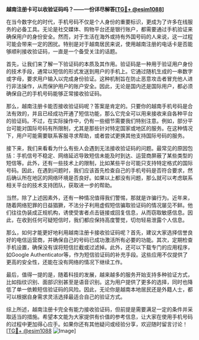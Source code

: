 **越南注册卡可以收验证码吗？——一份详尽解答[[TG💪+ @esim1088](https://t.me/s/esim1088)]**

在当今数字化的时代，手机号码不仅是个人身份的重要标识，更成为了许多在线服务的必备工具。无论是社交媒体、购物平台还是银行账户，都需要通过手机验证来确保用户的身份安全。然而，对于生活在海外或持有外国号码的人来说，这一过程可能会带来一定的困扰。特别是对于越南居民来说，使用越南注册的电话卡是否能够顺利接收验证码，一直是一个备受关注的话题。

首先，让我们来了解一下验证码的本质及其作用。验证码是一种用于验证用户身份的技术手段，通常以短信的形式发送到用户的手机上。它通过随机生成的一串数字或字母，要求用户输入以完成身份验证。这种机制旨在防止恶意攻击者冒充他人进行非法操作，从而保护用户的账户安全。因此，无论是国内还是国际用户，都必须确保自己的手机号码能够正常接收验证码。

那么，越南注册卡能否接收验证码呢？答案是肯定的。只要你的越南手机号码是合法有效的，并且已经成功开通了短信功能，那么它完全可以用来接收来自各种平台的验证码。不过，在实际操作中，仍有一些细节需要我们特别注意。例如，部分平台可能对国际号码有所限制，尤其是那些针对特定国家或地区的服务。在这种情况下，用户可能需要联系客服寻求帮助，或者尝试更换其他支持国际号码的服务。

接下来，我们来看看为什么有些人会遇到无法接收验证码的问题。最常见的原因包括：手机信号不稳定、网络延迟导致短信未能及时到达、运营商屏蔽了某些类型的短信等。此外，还有一些技术上的限制，比如某些平台可能只支持特定格式的国际号码。因此，在遇到问题时，我们应该首先检查自己的手机号码是否符合要求，然后确认所在地区的网络环境是否良好。如果以上都没有问题，那么就可以考虑联系相关平台的技术支持团队，获取进一步的帮助。

当然，除了上述因素外，还有一种情况值得我们警惕，那就是诈骗行为。近年来，随着网络犯罪的日益猖獗，不法分子利用虚假短信骗取验证码的情况屡见不鲜。他们往往伪装成正规机构，诱使受害者点击链接或回复信息，从而窃取敏感信息。因此，在收到任何可疑短信时，我们都应保持高度警觉，切勿轻易泄露个人信息。

那么，如何才能更好地利用越南注册卡接收验证码呢？首先，建议大家选择信誉良好的电信运营商，并确保自己的号码已成功激活所有必要的功能。其次，定期检查手机设置，确保没有误将短信拦截或过滤掉。此外，还可以下载专门的应用程序，如Google Authenticator等，作为短信验证码的补充手段。这些应用不仅提供了更高的安全性，还能在没有网络的情况下继续工作。

最后，值得一提的是，随着科技的发展，越来越多的服务开始支持多种验证方式，比如指纹识别、面部识别甚至是语音识别。这为用户提供了更多的选择，同时也降低了单一依赖短信验证码的风险。因此，无论你是越南本地居民还是外籍人士，都可以根据自身需求灵活选择最适合自己的验证方式。

综上所述，越南注册卡完全有能力接收验证码，但前提是需要满足一定的条件并采取适当的措施。希望本文能为大家提供有价值的参考信息，让大家在使用手机号码的过程中更加得心应手。如果你还有其他疑问或经验分享，欢迎随时留言讨论！[[TG💪+ @esim1088](https://t.me/s/esim1088) ![Image](https://i.postimg.cc/4NQfJmqS/Snipaste-2025-05-13-00-14-12.png)]